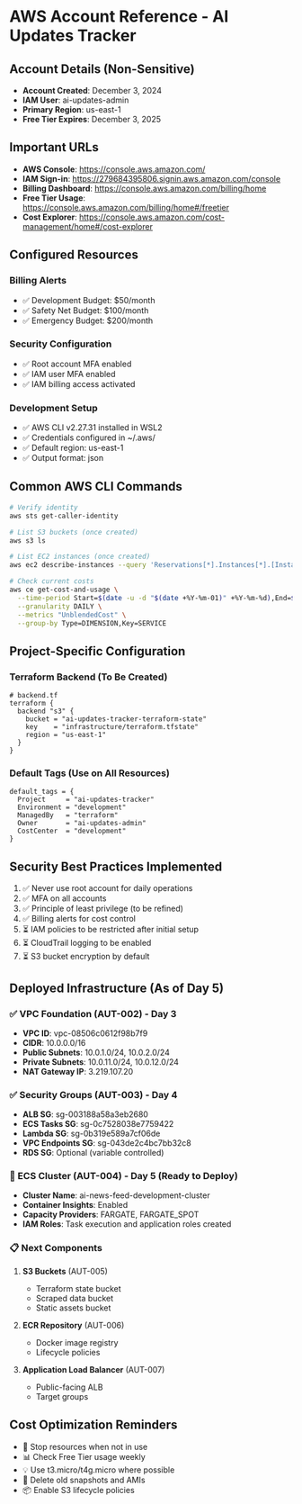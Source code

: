 # AWS Account Reference - AI Updates Tracker

## Account Details (Non-Sensitive)
- **Account Created**: December 3, 2024
- **IAM User**: ai-updates-admin
- **Primary Region**: us-east-1
- **Free Tier Expires**: December 3, 2025

## Important URLs
- **AWS Console**: https://console.aws.amazon.com/
- **IAM Sign-in**: https://279684395806.signin.aws.amazon.com/console
- **Billing Dashboard**: https://console.aws.amazon.com/billing/home
- **Free Tier Usage**: https://console.aws.amazon.com/billing/home#/freetier
- **Cost Explorer**: https://console.aws.amazon.com/cost-management/home#/cost-explorer

## Configured Resources

### Billing Alerts
- ✅ Development Budget: $50/month
- ✅ Safety Net Budget: $100/month  
- ✅ Emergency Budget: $200/month

### Security Configuration
- ✅ Root account MFA enabled
- ✅ IAM user MFA enabled
- ✅ IAM billing access activated

### Development Setup
- ✅ AWS CLI v2.27.31 installed in WSL2
- ✅ Credentials configured in ~/.aws/
- ✅ Default region: us-east-1
- ✅ Output format: json

## Common AWS CLI Commands

```bash
# Verify identity
aws sts get-caller-identity

# List S3 buckets (once created)
aws s3 ls

# List EC2 instances (once created)
aws ec2 describe-instances --query 'Reservations[*].Instances[*].[InstanceId,State.Name,Tags[?Key==`Name`].Value|[0]]' --output table

# Check current costs
aws ce get-cost-and-usage \
  --time-period Start=$(date -u -d "$(date +%Y-%m-01)" +%Y-%m-%d),End=$(date -u +%Y-%m-%d) \
  --granularity DAILY \
  --metrics "UnblendedCost" \
  --group-by Type=DIMENSION,Key=SERVICE
```

## Project-Specific Configuration

### Terraform Backend (To Be Created)
```hcl
# backend.tf
terraform {
  backend "s3" {
    bucket = "ai-updates-tracker-terraform-state"
    key    = "infrastructure/terraform.tfstate"
    region = "us-east-1"
  }
}
```

### Default Tags (Use on All Resources)
```hcl
default_tags = {
  Project     = "ai-updates-tracker"
  Environment = "development"
  ManagedBy   = "terraform"
  Owner       = "ai-updates-admin"
  CostCenter  = "development"
}
```

## Security Best Practices Implemented

1. ✅ Never use root account for daily operations
2. ✅ MFA on all accounts
3. ✅ Principle of least privilege (to be refined)
4. ✅ Billing alerts for cost control
5. ⏳ IAM policies to be restricted after initial setup
6. ⏳ CloudTrail logging to be enabled
7. ⏳ S3 bucket encryption by default

## Deployed Infrastructure (As of Day 5)

### ✅ VPC Foundation (AUT-002) - Day 3
- **VPC ID**: vpc-08506c0612f98b7f9
- **CIDR**: 10.0.0.0/16
- **Public Subnets**: 10.0.1.0/24, 10.0.2.0/24
- **Private Subnets**: 10.0.11.0/24, 10.0.12.0/24
- **NAT Gateway IP**: 3.219.107.20

### ✅ Security Groups (AUT-003) - Day 4
- **ALB SG**: sg-003188a58a3eb2680
- **ECS Tasks SG**: sg-0c7528038e7759422
- **Lambda SG**: sg-0b319e589a7cf06de
- **VPC Endpoints SG**: sg-043de2c4bc7bb32c8
- **RDS SG**: Optional (variable controlled)

### 🔄 ECS Cluster (AUT-004) - Day 5 (Ready to Deploy)
- **Cluster Name**: ai-news-feed-development-cluster
- **Container Insights**: Enabled
- **Capacity Providers**: FARGATE, FARGATE_SPOT
- **IAM Roles**: Task execution and application roles created

### 📋 Next Components

1. **S3 Buckets** (AUT-005)
   - Terraform state bucket
   - Scraped data bucket
   - Static assets bucket

2. **ECR Repository** (AUT-006)
   - Docker image registry
   - Lifecycle policies

3. **Application Load Balancer** (AUT-007)
   - Public-facing ALB
   - Target groups

## Cost Optimization Reminders

- 🚫 Stop resources when not in use
- 📊 Check Free Tier usage weekly
- 💡 Use t3.micro/t4g.micro where possible
- 🔄 Delete old snapshots and AMIs
- 📦 Enable S3 lifecycle policies

